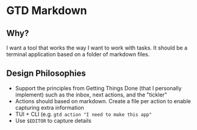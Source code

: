 # GTD Markdown

## Why?

I want a tool that works the way I want to work with tasks.
It should be a terminal application based on a folder of markdown files.

## Design Philosophies

- Support the principles from Getting Things Done (that I personally implement) such as the inbox, next actions, and the "tickler"
- Actions should based on markdown. Create a file per action to enable capturing extra information
- TUI + CLI (e.g. `gtd action "I need to make this app"`
- Use `$EDITOR` to capture details

